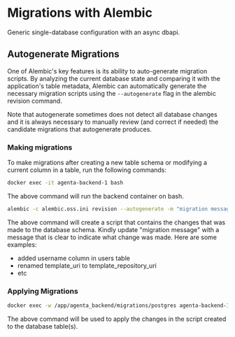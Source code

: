# Migrations with Alembic

Generic single-database configuration with an async dbapi.

## Autogenerate Migrations

One of Alembic's key features is its ability to auto-generate migration scripts. By analyzing the current database state and comparing it with the application's table metadata, Alembic can automatically generate the necessary migration scripts using the `--autogenerate` flag in the alembic revision command.

Note that autogenerate sometimes does not detect all database changes and it is always necessary to manually review (and correct if needed) the candidate migrations that autogenerate produces.

### Making migrations

To make migrations after creating a new table schema or modifying a current column in a table, run the following commands:

```bash
docker exec -it agenta-backend-1 bash
```

The above command will run the backend container on bash.

```bash
alembic -c alembic.oss.ini revision --autogenerate -m "migration message"
```

The above command will create a script that contains the changes that was made to the database schema. Kindly update "migration message" with a message that is clear to indicate what change was made. Here are some examples:

- added username column in users table
- renamed template_uri to template_repository_uri
- etc

### Applying Migrations

```bash
docker exec -w /app/agenta_backend/migrations/postgres agenta-backend-1 alembic -c alembic.oss.ini upgrade head
```

The above command will be used to apply the changes in the script created to the database table(s).